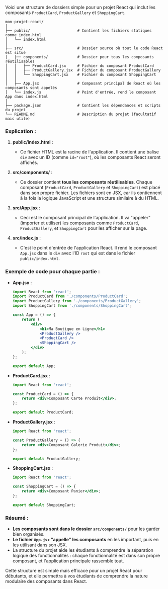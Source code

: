 Voici une structure de dossiers simple pour un projet React qui inclut les composants `ProductCard`, `ProductGallery` et `ShoppingCart`. 
```
mon-projet-react/
│
├── public/                     # Contient les fichiers statiques comme index.html
│   └── index.html
│
├── src/                        # Dossier source où tout le code React est situé
│   ├── components/             # Dossier pour tous les composants réutilisables
│   │   ├── ProductCard.jsx     # Fichier du composant ProductCard
│   │   ├── ProductGallery.jsx  # Fichier du composant ProductGallery
│   │   └── ShoppingCart.jsx    # Fichier du composant ShoppingCart
│   │
│   ├── App.jsx                 # Composant principal de React où les composants sont appelés
│   └── index.js                # Point d'entrée, rend le composant App dans index.html
│
├── package.json                # Contient les dépendances et scripts du projet
└── README.md                   # Description du projet (facultatif mais utile)
```

### Explication :

1. **public/index.html** :
   - Ce fichier HTML est la racine de l'application. Il contient une balise `div` avec un ID (comme `id="root"`), où les composants React seront affichés.

2. **src/components/** :
   - Ce dossier contient **tous les composants réutilisables**. Chaque composant (`ProductCard`, `ProductGallery` et `ShoppingCart`) est placé dans son propre fichier. Les fichiers sont en JSX, car ils contiennent à la fois la logique JavaScript et une structure similaire à du HTML.

3. **src/App.jsx** :
   - Ceci est le composant principal de l'application. Il va "appeler" (importer et utiliser) les composants comme `ProductCard`, `ProductGallery`, et `ShoppingCart` pour les afficher sur la page.

4. **src/index.js** :
   - C'est le point d'entrée de l'application React. Il rend le composant `App.jsx` dans le `div` avec l'ID `root` qui est dans le fichier `public/index.html`.

### Exemple de code pour chaque partie :

- **App.jsx** :
    ```jsx
    import React from 'react';
    import ProductCard from './components/ProductCard';
    import ProductGallery from './components/ProductGallery';
    import ShoppingCart from './components/ShoppingCart';

    const App = () => {
        return (
            <div>
                <h1>Ma Boutique en Ligne</h1>
                <ProductGallery />
                <ProductCard />
                <ShoppingCart />
            </div>
        );
    };

    export default App;
    ```

- **ProductCard.jsx** :
    ```jsx
    import React from 'react';

    const ProductCard = () => {
        return <div>Composant Carte Produit</div>;
    };

    export default ProductCard;
    ```

- **ProductGallery.jsx** :
    ```jsx
    import React from 'react';

    const ProductGallery = () => {
        return <div>Composant Galerie Produit</div>;
    };

    export default ProductGallery;
    ```

- **ShoppingCart.jsx** :
    ```jsx
    import React from 'react';

    const ShoppingCart = () => {
        return <div>Composant Panier</div>;
    };

    export default ShoppingCart;
    ```

### Résumé :
- **Les composants sont dans le dossier `src/components/`** pour les garder bien organisés.
- **Le fichier `App.jsx` "appelle" les composants** en les important, puis en les utilisant dans son JSX.
- La structure du projet aide les étudiants à comprendre la séparation logique des fonctionnalités : chaque fonctionnalité est dans son propre composant, et l'application principale rassemble tout.

Cette structure est simple mais efficace pour un projet React pour débutants, et elle permettra à vos étudiants de comprendre la nature modulaire des composants dans React.